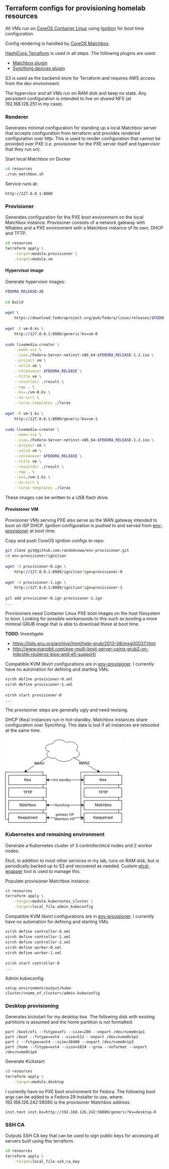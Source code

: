 ## Terraform configs for provisioning homelab resources

All VMs run on [CoreOS Container Linux](https://coreos.com/os/docs/latest/) using [Ignition](https://coreos.com/ignition/docs/latest/) for boot time configuration.

Config rendering is handled by [CoreOS Matchbox](https://github.com/coreos/matchbox/).

[HashiCorp Terraform](https://www.hashicorp.com/products/terraform) is used in all steps. The following plugins are used:
- [Matchbox plugin](https://github.com/coreos/terraform-provider-matchbox)
- [Syncthing devices plugin](https://github.com/randomcoww/terraform-provider-syncthing)

S3 is used as the backend store for Terraform and requires AWS access from the dev environment.

The hypervisor and all VMs run on RAM disk and keep no state. Any persistent configuration is intended to live on shared NFS (at 192.168.126.251 in my case).

### Renderer

Generates minimal configuration for standing up a local Matchbox server that accepts configuration from terraform and provides rendered configuration over http.
This is used to render configuration that cannot be provided over PXE (i.e. provisioner for the PXE server itself and hypervisor that they run on).

Start local Matchbox on Docker
```bash
cd resources
./run_matchbox.sh
```

Service runs at:
```
http://127.0.0.1:8080
```

### Provisioner

Generates configuration for the PXE boot environment on the local Matchbox instance. Provisioner consists of a network gateway with Nftables and a PXE environment with a Matchbox instance of its own, DHCP and TFTP.

```bash
cd resources
terraform apply \
    -target=module.provisioner \
    -target=module.vm
```

#### Hypervisor image

Generate hypervisor images:
```bash
FEDORA_RELEASE=30

cd build

wget \
    https://download.fedoraproject.org/pub/fedora/linux/releases/$FEDORA_RELEASE/Server/x86_64/iso/Fedora-Server-netinst-x86_64-$FEDORA_RELEASE-1.2.iso

wget -O vm-0.ks \
    http://127.0.0.1:8080/generic?ks=vm-0

sudo livemedia-creator \
    --make-iso \
    --iso=./Fedora-Server-netinst-x86_64-$FEDORA_RELEASE-1.2.iso \
    --project vm \
    --volid vm \
    --releasever $FEDORA_RELEASE \
    --title vm \
    --resultdir ./result \
    --tmp . \
    --ks=./vm-0.ks \
    --no-virt \
    --lorax-templates ./lorax

wget -O vm-1.ks \
    http://127.0.0.1:8080/generic?ks=vm-1
    
sudo livemedia-creator \
    --make-iso \
    --iso=./Fedora-Server-netinst-x86_64-$FEDORA_RELEASE-1.2.iso \
    --project vm \
    --volid vm \
    --releasever $FEDORA_RELEASE \
    --title vm \
    --resultdir ./result \
    --tmp . \
    --ks=./vm-1.ks \
    --no-virt \
    --lorax-templates ./lorax
```
These images can be written to a USB flash drive.

#### Provisioner VM

Provisioner VMs serving PXE also serve as the WAN gateway intended to boot on ISP DHCP. Ignition configuration is pushed to and served from [env-provisioner](https://github.com/randomcoww/env-provisioner) at boot time.

Copy and push CoreOS ignition configs to repo:
```bash
git clone git@github.com:randomcoww/env-provisioner.git
cd env-provisioner/ignition

wget -O provisioner-0.ign \
    http://127.0.0.1:8080/ignition?ign=provisioner-0

wget -O provisioner-1.ign \
    http://127.0.0.1:8080/ignition?ign=provisioner-1
    
git add provisioner-0.ign provisioner-1.ign
...
```

Provisioners need Container Linux PXE boot images on the host filesystem to boot. Looking for possible workarounds to this such as booting a more miminal GRUB image that is able to download these at boot time.

**TODO**: Investigate
* https://lists.gnu.org/archive/html/help-grub/2013-08/msg00037.html
* http://www.manobit.com/pxe-multi-boot-server-using-grub2-on-mikrotik-routeros-bios-and-efi-support/

Compatible KVM libvirt configurations are in [env-provisioner](https://github.com/randomcoww/env-provisioner). I currently have no automation for defining and starting VMs.
```bash
virsh define provisioner-0.xml
virsh define provisioner-1.xml

virsh start provisioner-0
...
```

The provisioner steps are generally ugly and need revising.

DHCP (Kea) instances run in hot-standby. Matchbox instances share configuration over Syncthing. This data is lost if all instances are rebooted at the same time.

![provisioner](images/provisioner.png)

### Kubernetes and remaining environment

Generate a Kubernetes cluster of 3 controller/etcd nodes and 2 worker nodes.

Etcd, in addition to most other services in my lab, runs on RAM disk, but is periodically backed up to S3 and recovered as needed. Custom [etcd-wrapper](https://github.com/randomcoww/etcd-wrapper) tool is used to manage this.

Populate provisioner Matchbox instance:
```bash
cd resources
terraform apply \
    -target=module.kubernetes_cluster \
    -target=local_file.admin_kubeconfig
```

Compatible KVM libvirt configurations are in [env-provisioner](https://github.com/randomcoww/env-provisioner). I currently have no automation for defining and starting VMs.
```bash
virsh define controller-0.xml
virsh define controller-1.xml
virsh define controller-2.xml
virsh define worker-0.xml
virsh define worker-1.xml

virsh start controller-0
...
```

Admin kubeconfig:
```
setup_environment/output/kube-cluster/<name_of_cluster>/admin.kubeconfig
```

### Desktop provisioning

Generates kickstart for my desktop box. The following disk with existing partitions is assumed and the home partition is not formatted:

```
part /boot/efi --fstype=efi --size=200 --onpart /dev/nvme0n1p1
part /boot --fstype=ext4 --size=512 --onpart /dev/nvme0n1p2
part / --fstype=ext4 --size=20480 --onpart /dev/nvme0n1p3
part /home --fstype=ext4 --size=1024 --grow --noformat --onpart /dev/nvme0n1p4
```

Generate Kickstart:
```bash
cd resources
terraform apply \
    -target=module.desktop
```

I currently have no PXE boot environment for Fedora. The following boot args can be added to a Fedora 29 installer to use, where 192.168.126.242:58080 is the provisioner Matchbox address.
```
inst.text inst.ks=http://192.168.126.242:58080/generic?ks=desktop-0
```

### SSH CA

Outputs SSH CA key that can be used to sign public keys for accessing all servers built using this terraform.

```bash
cd resources
terraform apply \
    -target=local_file.ssh_ca_key
```
